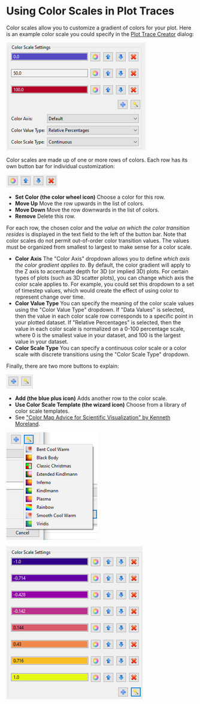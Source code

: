 Using Color Scales in Plot Traces
==========

<a name="color-scales"></a>

Color scales allow you to customize a gradient of colors for your plot.  Here is an example color scale you could specify in the [Plot Trace Creator](#plot-trace-basic) dialog:

![alt text](img/Plotting_ColorScale_1.png "An example color scale")

Color scales are made up of one or more rows of colors.  Each row has its own button bar for individual customization:

![alt text](img/Plotting_ColorScale_2.png "More button icons that need to be explained...")

* **Set Color (the color wheel icon)** Choose a color for this row.
* **Move Up** Move the row upwards in the list of colors.
* **Move Down** Move the row downwards in the list of colors.
* **Remove** Delete this row.

For each row, the chosen color and the *value on which the color transition resides* is displayed in the text field to the left of the button bar.  Note that color scales do not permit out-of-order color transition values.  The values must be organized from smallest to largest to make sense for a color scale.

* **Color Axis** The "Color Axis" dropdown allows you to define *which axis the color gradient applies to.*  By default, the color gradient will apply to the Z axis to accentuate depth for 3D (or implied 3D) plots.  For certain types of plots (such as 3D scatter plots), you can change which axis the color scale applies to.  For example, you could set this dropdown to a set of timestep values, which would create the effect of using color to represent change over time.
* **Color Value Type** You can specify the meaning of the color scale values using the "Color Value Type" dropdown.  If "Data Values" is selected, then the value in each color scale row corresponds to a specific point in your plotted dataset.  If "Relative Percentages" is selected, then the value in each color scale is normalized on a 0-100 percentage scale, where 0 is the smallest value in your dataset, and 100 is the largest value in your dataset.
* **Color Scale Type** You can specify a continuous color scale or a color scale with discrete transitions using the "Color Scale Type" dropdown.

Finally, there are two more buttons to explain:

![alt text](img/Plotting_ColorScale_3.png "I'll throw in two more buttons, just for you")

* **Add (the blue plus icon)** Adds another row to the color scale.
* **Use Color Scale Template (the wizard icon)** Choose from a library of color scale templates.
 * See ["Color Map Advice for Scientific Visualization" by Kenneth Moreland](https://http://www.kennethmoreland.com/color-advice/).

![alt text](img/Plotting_ColorScale_4.png "Pretty colors!")

![alt text](img/Plotting_ColorScale_5.png "Color scale templates save you a lot of time.  You're welcome.")
